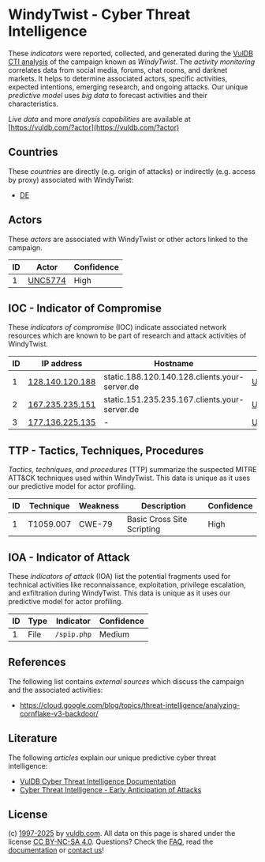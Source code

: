 # WindyTwist - Cyber Threat Intelligence

These _indicators_ were reported, collected, and generated during the [VulDB CTI analysis](https://vuldb.com/?kb.cti) of the campaign known as _WindyTwist_. The _activity monitoring_ correlates data from social media, forums, chat rooms, and darknet markets. It helps to determine associated actors, specific activities, expected intentions, emerging research, and ongoing attacks. Our unique _predictive model_ uses _big data_ to forecast activities and their characteristics.

_Live data_ and more _analysis capabilities_ are available at [https://vuldb.com/?actor](https://vuldb.com/?actor)

## Countries

These _countries_ are directly (e.g. origin of attacks) or indirectly (e.g. access by proxy) associated with WindyTwist:

* [DE](https://vuldb.com/?country.de)

## Actors

These _actors_ are associated with WindyTwist or other actors linked to the campaign.

ID | Actor | Confidence
-- | ----- | ----------
1 | [UNC5774](https://vuldb.com/?actor.unc5774) | High

## IOC - Indicator of Compromise

These _indicators of compromise_ (IOC) indicate associated network resources which are known to be part of research and attack activities of WindyTwist.

ID | IP address | Hostname | Actor | Confidence
-- | ---------- | -------- | ----- | ----------
1 | [128.140.120.188](https://vuldb.com/?ip.128.140.120.188) | static.188.120.140.128.clients.your-server.de | [UNC5774](https://vuldb.com/?actor.unc5774) | High
2 | [167.235.235.151](https://vuldb.com/?ip.167.235.235.151) | static.151.235.235.167.clients.your-server.de | [UNC5774](https://vuldb.com/?actor.unc5774) | High
3 | [177.136.225.135](https://vuldb.com/?ip.177.136.225.135) | - | [UNC5774](https://vuldb.com/?actor.unc5774) | High

## TTP - Tactics, Techniques, Procedures

_Tactics, techniques, and procedures_ (TTP) summarize the suspected MITRE ATT&CK techniques used within WindyTwist. This data is unique as it uses our predictive model for actor profiling.

ID | Technique | Weakness | Description | Confidence
-- | --------- | -------- | ----------- | ----------
1 | T1059.007 | CWE-79 | Basic Cross Site Scripting | High

## IOA - Indicator of Attack

These _indicators of attack_ (IOA) list the potential fragments used for technical activities like reconnaissance, exploitation, privilege escalation, and exfiltration during WindyTwist. This data is unique as it uses our predictive model for actor profiling.

ID | Type | Indicator | Confidence
-- | ---- | --------- | ----------
1 | File | `/spip.php` | Medium

## References

The following list contains _external sources_ which discuss the campaign and the associated activities:

* https://cloud.google.com/blog/topics/threat-intelligence/analyzing-cornflake-v3-backdoor/

## Literature

The following _articles_ explain our unique predictive cyber threat intelligence:

* [VulDB Cyber Threat Intelligence Documentation](https://vuldb.com/?kb.cti)
* [Cyber Threat Intelligence - Early Anticipation of Attacks](https://www.scip.ch/en/?labs.20201022)

## License

(c) [1997-2025](https://vuldb.com/?kb.changelog) by [vuldb.com](https://vuldb.com/?kb.about). All data on this page is shared under the license [CC BY-NC-SA 4.0](https://creativecommons.org/licenses/by-nc-sa/4.0/). Questions? Check the [FAQ](https://vuldb.com/?kb.faq), read the [documentation](https://vuldb.com/?kb) or [contact us](https://vuldb.com/?contact)!
